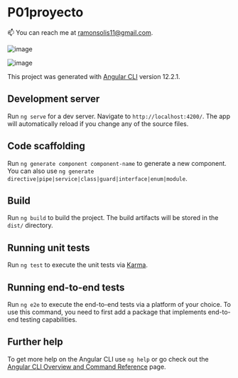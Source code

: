 # P01proyecto

📫 You can reach me at ramonsolis11@gmail.com.

![image](https://user-images.githubusercontent.com/80738178/231943527-625f6854-9ee7-46dc-af6f-150c3d8fea76.png)

![image](https://user-images.githubusercontent.com/80738178/231943591-b8c4c6ea-ed39-468e-99ae-fd43cd5a4ce3.png)


This project was generated with [Angular CLI](https://github.com/angular/angular-cli) version 12.2.1.

## Development server

Run `ng serve` for a dev server. Navigate to `http://localhost:4200/`. The app will automatically reload if you change any of the source files.

## Code scaffolding

Run `ng generate component component-name` to generate a new component. You can also use `ng generate directive|pipe|service|class|guard|interface|enum|module`.

## Build

Run `ng build` to build the project. The build artifacts will be stored in the `dist/` directory.

## Running unit tests

Run `ng test` to execute the unit tests via [Karma](https://karma-runner.github.io).

## Running end-to-end tests

Run `ng e2e` to execute the end-to-end tests via a platform of your choice. To use this command, you need to first add a package that implements end-to-end testing capabilities.

## Further help

To get more help on the Angular CLI use `ng help` or go check out the [Angular CLI Overview and Command Reference](https://angular.io/cli) page.
